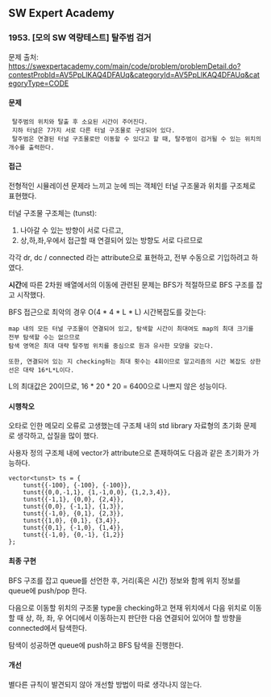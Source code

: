 ## SW Expert Academy
### 1953. [모의 SW 역량테스트] 탈주범 검거

문제 출처: https://swexpertacademy.com/main/code/problem/problemDetail.do?contestProbId=AV5PpLlKAQ4DFAUq&categoryId=AV5PpLlKAQ4DFAUq&categoryType=CODE
    
#### 문제

     탈주범의 위치와 탈출 후 소요된 시간이 주어진다. 
     지하 터널은 7가지 서로 다른 터널 구조물로 구성되어 있다. 
     탈주범은 연결된 터널 구조물로만 이동할 수 있다고 할 때, 탈주범이 검거될 수 있는 위치의 개수를 출력한다.


#### 접근

  전형적인 시뮬레이션 문제라 느끼고 눈에 띄는 객체인 터널 구조물과 위치를 구조체로 표현했다. 

  터널 구조물 구조체는 (tunst):    
  1. 나아갈 수 있는 방향이 서로 다르고,
  2. 상,하,좌,우에서 접근할 때 연결되어 있는 방향도 서로 다르므로

  각각 dr, dc / connected 라는 attribute으로 표현하고, 전부 수동으로 기입하려고 하였다.

  <b>시간</b>에 따른 2차원 배열에서의 이동에 관련된 문제는 BFS가 적절하므로 BFS 구조를 잡고 시작했다.

  BFS 접근으로 최악의 경우 O(4 * 4 * L * L) 시간복잡도를 갖는다:
  
    map 내의 모든 터널 구조물이 연결되어 있고, 탐색할 시간이 최대여도 map의 최대 크기를 전부 탐색할 수는 없으므로
    탐색 영역은 최대 대략 탈주범 위치를 중심으로 원과 유사한 모양을 갖는다.

    또한, 연결되어 있는 지 checking하는 최대 횟수는 4회이므로 알고리즘의 시간 복잡도 상한선은 대략 16*L*L이다.

  L의 최대값은 20이므로, 16 * 20 * 20 = 6400으로 나쁘지 않은 성능이다.
    
#### 시행착오
 
  오타로 인한 메모리 오류로 고생했는데 구조체 내의 std library 자료형의 초기화 문제로 생각하고, 삽질을 많이 했다.

  사용자 정의 구조체 내에 vector가 attribute으로 존재하여도 다음과 같은 초기화가 가능하다.

    vector<tunst> ts = {
        tunst{{-100}, {-100}, {-100}},
        tunst{{0,0,-1,1}, {1,-1,0,0}, {1,2,3,4}},
        tunst{{-1,1}, {0,0}, {2,4}},
        tunst{{0,0}, {-1,1}, {1,3}},
        tunst{{-1,0}, {0,1}, {2,3}},
        tunst{{1,0}, {0,1}, {3,4}},
        tunst{{0,1}, {-1,0}, {1,4}},
        tunst{{-1,0}, {0,-1}, {1,2}}
    };

#### 최종 구현
 
 BFS 구조를 잡고 queue를 선언한 후, 거리(혹은 시간) 정보와 함께 위치 정보를 queue에 push/pop 한다.

 다음으로 이동할 위치의 구조물 type을 checking하고 현재 위치에서 다음 위치로 이동할 때 상, 하, 좌, 우 어디에서 이동하는지 판단한 다음 연결되어 있어야 할 방향을 connected에서 탐색한다.

 탐색이 성공하면 queue에 push하고 BFS 탐색을 진행한다.
 
#### 개선
 별다른 규칙이 발견되지 않아 개선할 방법이 따로 생각나지 않는다.